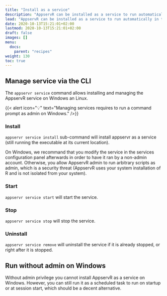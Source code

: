 ```yaml
---
title: "Install as a service"
description: "AppservR can be installed as a service to run automatically in the background."
lead: "AppservR can be installed as a service to run automatically in the background."
date: 2020-10-13T15:21:01+02:00
lastmod: 2020-10-13T15:21:01+02:00
draft: false
images: []
menu:
  docs:
    parent: "recipes"
weight: 130
toc: true
---
```


## Manage service via the CLI

The `appservr service` command allows installing and managing the AppservR service on Windows an Linux.

{{< alert icon="💡" text="Managing services requires to run a command prompt as admin on Windows." />}}

### Install

`appservr service install` sub-command will install appservr as a service (still running the executable at its current location).

On Windows, we recommand that you modify the service in the services configuration panel afterwards in order to have it ran by a non-admin account. Otherwise, you allow AppservR admin to run arbitrary scripts as admin, which is a security threat (AppservR uses your system installation of R and is not isolated from your system).

### Start

`appservr service start` will start the service.

### Stop

`appservr service stop` will stop the service.

### Uninstall

`appservr service remove` will uninstall the service if it is already stopped, or right after it is stopped.

## Run without admin on Windows

Without admin privilege you cannot install AppservR as a service on Windows. However, you can still run it as a scheduled task to run on startup or at session start, which should be a decent alternative.

